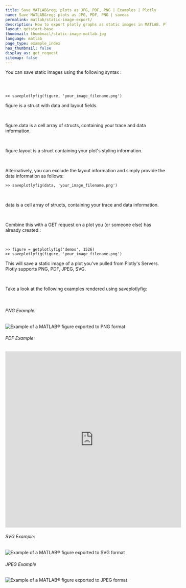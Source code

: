 ```yaml
---
title: Save MATLAB&reg; plots as JPG, PDF, PNG | Examples | Plotly
name: Save MATLAB&reg; plots as JPG, PDF, PNG | saveas
permalink: matlab/static-image-export/
description: How to export plotly graphs as static images in MATLAB. Plotly supports png, svg, jpg, and pdf image export.
layout: getstart-base
thumbnail: thumbnail/static-image-matlab.jpg
language: matlab
page_type: example_index
has_thumbnail: false
display_as: get_request
sitemap: false
---
```


<div class="content-box">
<p>You can save static images using the following syntax :</p><br>

<pre><code>
>> saveplotlyfig(figure, 'your_image_filename.png')</code></pre>

<p>figure is a struct with data and layout fields.</p><br>
<p>figure.data is a cell array of structs, containing your trace and data information.</p><br>
<p>figure.layout is a struct containing your plot's styling information.</p></br>

<p>Alternatively, you can exclude the layout information and simply provide the data information as follows:

<pre><code>>> saveplotlyfig(data, 'your_image_filename.png')</code></pre></br>
<p>data is a cell array of structs, containing your trace and data information.</p><br>


<p>Combine this with a GET request on a plot you (or someone else) has already created :<p></br>

<pre><code>>> figure = getplotlyfig('demos', 1526)
>> saveplotlyfig(figure, 'your_image_filename.png')
</code></pre>

<p>This will save a static image of a plot you've pulled from Plotly's Servers. Plotly supports PNG, PDF, JPEG, SVG.</p><br>

<p>Take a look at the following examples rendered using saveplotlyfig:</p><br>

<h6>PNG Example:</h6>

<img src="https://plot.ly/~PlotBot/149.png" alt="Example of a MATLAB&reg; figure exported to PNG format">

<h6>PDF Example:</h6>

<iframe src="https://plot.ly/static/api_docs/image/matlab_user_guide/MatlabImageExample.pdf" scrolling="no" height="550" width="550" frameborder="0"></iframe>

<h6>SVG Example:</h6>

<img src="https://plot.ly/~etpinard/199.svg" alt="Example of a MATLAB&reg; figure exported to SVG format">

<h6>JPEG Example</h6>

<img src="https://plot.ly/~Dreamshot/539.jpeg" alt="Example of a MATLAB&reg; figure exported to JPEG format">

<br>
</div><br>
